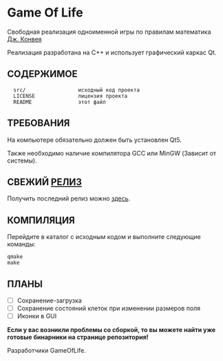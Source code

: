 Game Of Life
=============================

Свободная реализация одноименной игры по правилам математика [Дж. Конвея](https://ru.wikipedia.org/wiki/%D0%9A%D0%BE%D0%BD%D0%B2%D0%B5%D0%B9,_%D0%94%D0%B6%D0%BE%D0%BD_%D0%A5%D0%BE%D1%80%D1%82%D0%BE%D0%BD)

Реализация разработана на C++ и использует графический каркас Qt.

СОДЕРЖИМОЕ
------------

      src/                 исходный код проекта
      LICENSE              лицензия проекта
      README               этот файл


ТРЕБОВАНИЯ
------------

На компьютере обязательно должен быть установлен Qt5.

Также необходимо наличие компилятора GCC или MinGW (Зависит от системы).

СВЕЖИЙ [РЕЛИЗ](https://github.com/DesmondFox/GameOfLife/releases)
-----------

Получить последний релиз можно [здесь](https://github.com/DesmondFox/GameOfLife/releases).

КОМПИЛЯЦИЯ
-----------

Перейдите в каталог с исходным кодом и выполните следующие команды:
```
qmake
make
```

ПЛАНЫ
-----------

- [ ] Сохранение-загрузка
- [ ] Сохранение состояний клеток при изменении размеров поля
- [ ] Иконки в GUI

**Если у вас возникли проблемы со сборкой, то вы можете найти уже готовые бинарники на странице репозитория!**

Разработчики GameOfLife.
